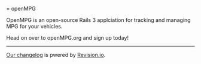 = openMPG

OpenMPG is an open-source Rails 3 applciation for tracking and managing MPG for your vehicles.

Head on over to openMPG.org and sign up today!

------------

[Our changelog](http://divshot.r12.railsrumble.com/WbKFuWMKbxF5HRuizJ4gDv4o4oxYnney0JGEIZqU) is pwered by [Revision.io](http://revision.io).
